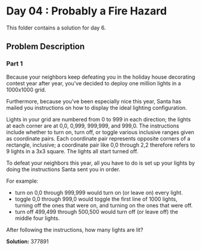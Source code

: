 # Day 04 : Probably a Fire Hazard

This folder contains a solution for day 6.

## Problem Description

### Part 1

Because your neighbors keep defeating you in the holiday house decorating contest year after year, you've decided to deploy one million lights in a 1000x1000 grid.

Furthermore, because you've been especially nice this year, Santa has mailed you instructions on how to display the ideal lighting configuration.

Lights in your grid are numbered from 0 to 999 in each direction; the lights at each corner are at 0,0, 0,999, 999,999, and 999,0. The instructions include whether to turn on, turn off, or toggle various inclusive ranges given as coordinate pairs. Each coordinate pair represents opposite corners of a rectangle, inclusive; a coordinate pair like 0,0 through 2,2 therefore refers to 9 lights in a 3x3 square. The lights all start turned off.

To defeat your neighbors this year, all you have to do is set up your lights by doing the instructions Santa sent you in order.

For example:

  * turn on 0,0 through 999,999 would turn on (or leave on) every light.
  * toggle 0,0 through 999,0 would toggle the first line of 1000 lights, turning off the ones that were on, and turning on the ones that were off.
  * turn off 499,499 through 500,500 would turn off (or leave off) the middle four lights.

After following the instructions, how many lights are lit?

**Solution:** 377891

